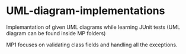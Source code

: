 # UML-diagram-implementations
Implemantation of given UML diagrams while learning JUnit tests
(UML diagram can be found inside MP folders)

MP1 focuses on validating class fields and handling all the exceptions.
